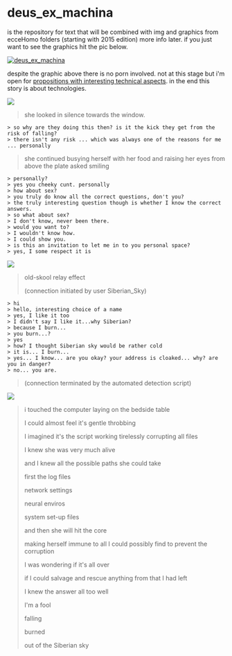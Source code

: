 # __deus_ex_machina__

is the repository for text that will be combined with img and graphics from ecceHomo folders (starting with 2015 edition) more info later. if you just want to see the graphics hit the pic below.

[![__deus_ex_machina__](https://scontent-lhr3-1.xx.fbcdn.net/hphotos-xtp1/v/t1.0-9/11703214_10206383486958960_4976348514500303363_n.jpg?oh=6ded503c8adceabba2fae89ce66966c1&oe=5659E90A)](https://www.facebook.com/rafal.szulczewski/media_set?set=a.10206337884658931.1021481015&type=3)

despite the graphic above there is no porn involved. not at this stage but i'm open for [propositions with interesting technical aspects](http://codepen.io/rafszul/#hireme). in the end this story is about technologies.

[![](https://scontent-lhr3-1.xx.fbcdn.net/hphotos-xat1/v/t1.0-9/s720x720/10561814_798403623524159_1606611110860102483_n.jpg?oh=2c39285d060185a73f62384a6a2f775e&oe=560FB0DF)](https://www.facebook.com/2muchcoffeee/photos/pb.614364481928075.-2207520000.1437690978./798403623524159/?type=3&src=https%3A%2F%2Fscontent-lhr3-1.xx.fbcdn.net%2Fhphotos-xfp1%2Ft31.0-8%2F10499581_798403623524159_1606611110860102483_o.jpg&smallsrc=https%3A%2F%2Fscontent-lhr3-1.xx.fbcdn.net%2Fhphotos-xat1%2Fv%2Ft1.0-9%2F10561814_798403623524159_1606611110860102483_n.jpg%3Foh%3D018da597bacd59ada1192df1a7193fbb%26oe%3D56151ABD&size=960%2C1191&fbid=798403623524159)

  > she looked in silence towards the window.
>
    > so why are they doing this then? is it the kick they get from the risk of falling?
    > there isn't any risk ... which was always one of the reasons for me ... personally
>
  > she continued busying herself with her food and raising her eyes from above the plate asked smiling
>
    > personally?
    > yes you cheeky cunt. personally
    > how about sex?
    > you truly do know all the correct questions, don't you?
    > the truly interesting question though is whether I know the correct answers.
    > so what about sex?
    > I don't know, never been there.
    > would you want to?
    > I wouldn't know how.
    > I could show you.
    > is this an invitation to let me in to you personal space?
    > yes, I some respect it is

[![](https://scontent-lhr3-1.xx.fbcdn.net/hphotos-xaf1/v/t1.0-9/1003920_630753053622551_1824176049_n.jpg?oh=1c948ce7b297d98a1d1df6bfeb54a669&oe=56565B63)](https://www.facebook.com/2muchcoffeee/photos/pb.614364481928075.-2207520000.1437691390./630753013622555/?type=3&permPage=1)

> old-skool relay effect
>
> (connection initiated by user Siberian_Sky)
>
    > hi
    > hello, interesting choice of a name
    > yes, I like it too
    > I didn't say I like it...why Siberian?
    > because I burn...
    > you burn...?
    > yes
    > how? I thought Siberian sky would be rather cold
    > it is... I burn...
    > yes... I know... are you okay? your address is cloaked... why? are you in danger?
    > no... you are.
>
> (connection terminated by the automated detection script)


[![](https://scontent-lhr3-1.xx.fbcdn.net/hphotos-xaf1/v/t1.0-9/10730237_851376071560247_81855103864662377_n.jpg?oh=6d78cd7869e4addc267accd91f62b9eb&oe=56172E2B)](https://www.facebook.com/2muchcoffeee/photos/pb.614364481928075.-2207520000.1437691383./851376071560247/?type=3&theater)


> i touched the computer laying on the bedside table
>
> I could almost feel it's gentle throbbing
>
> I imagined it's the script working tirelessly corrupting all files
>
> I knew she was very much alive
>
> and I knew all the possible paths she could take
>
> first the log files
>
> network settings
>
> neural enviros
>
> system set-up files
>
> and then she will hit the core
>
> making herself immune to all I could possibly find to prevent the corruption
>
> I was wondering if it's all over
>
> if I could salvage and rescue anything from that I had left
>
> I knew the answer all too well
>
> I'm a fool
>
> falling
>
> burned
>
> out of the Siberian sky
